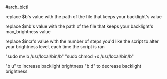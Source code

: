 #arch_blctl

replace $b's value with the path of the file that keeps your backlight's value

replace $mb's value with the path of the file that keeps your backlight's max_brightness value

replace $incr's value with the number of steps you'd like the script to alter your brightness level, each time the script is ran

"sudo mv b /usr/local/bin/b"
"sudo chmod +x /usr/local/bin/b"

"b u" to increase backlight brightness
"b d" to decrease backlight brightness
